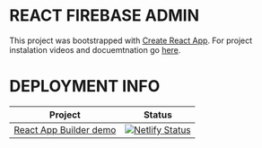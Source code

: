 # REACT FIREBASE ADMIN

This project was bootstrapped with [Create React App](https://github.com/facebookincubator/create-react-app).
For project instalation videos and docuemtnation go [here](http://fireadmin.mobidonia.com/).

# DEPLOYMENT INFO

| Project                 | Status | 
|-------------------------|--------|
| [React App Builder demo](https://make.reactappbuilder.com/)  |[![Netlify Status](https://api.netlify.com/api/v1/badges/26ca5271-b8fa-4ce3-bef0-2fc74df669e8/deploy-status)](https://app.netlify.com/sites/trusting-neumann-c10f0d/deploys)    |
